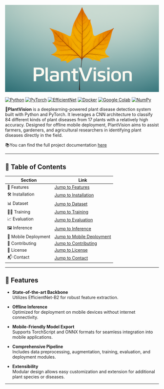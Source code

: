 <p align="center">
  <img src="logo/logo.png" alt="PlantVision Banner" style="max-height: 450px; width: 100%; height: auto;" />
</p>


[![Python](https://img.shields.io/badge/Python-3776AB?style=flat-square&logo=python&logoColor=white)](https://www.python.org/)
[![PyTorch](https://img.shields.io/badge/PyTorch-EE4C2C?style=flat-square&logo=pytorch&logoColor=white)](https://pytorch.org/)
[![EfficientNet](https://img.shields.io/badge/EfficientNet-B2-009688?style=flat-square)](https://github.com/lukemelas/EfficientNet-PyTorch)
[![Docker](https://img.shields.io/badge/Docker-2496ED?style=flat-square&logo=docker&logoColor=white)](https://www.docker.com/)
[![Google Colab](https://img.shields.io/badge/Google_Colab-F9AB00?style=flat-square&logo=google-colab&logoColor=white)](https://colab.research.google.com/)
[![NumPy](https://img.shields.io/badge/NumPy-013243?style=flat-square&logo=numpy&logoColor=white)](https://numpy.org/)


**🌿PlantVision** is a deeplearning-powered plant disease detection system built with Python and PyTorch. It leverages a CNN architecture to classify 84 different kinds of plant diseases from 17 plants with a relatively high accuracy. Designed for offline mobile deployment, PlantVision aims to assist farmers, gardeners, and agricultural researchers in identifying plant diseases directly in the field. 

📚You can find the full project documentation [here](https://muhumuzadeus.netlify.app/projects/plantvision-cv001dd)

---

## 📑 Table of Contents

| Section                                 | Link                                                               |
|-----------------------------------------|--------------------------------------------------------------------|
| 🚀 Features                             | [Jump to Features](#-features)                                     |
| 🛠️ Installation                         | [Jump to Installation](#️-installation)                             |
| 📊 Dataset                              | [Jump to Dataset](#-dataset)                                       |
| 🏋️‍♂️ Training                          | [Jump to Training](#️-training)                                    |
| 📈 Evaluation                           | [Jump to Evaluation](#-evaluation)                                 |
| 🖼️ Inference                            | [Jump to Inference](#-inference)                                   |
| 📱 Mobile Deployment                    | [Jump to Mobile Deployment](#-mobile-deployment)                   |
| 🤝 Contributing                         | [Jump to Contributing](#-contributing)                             |
| 📄 License                              | [Jump to License](#-license)                                       |
| 📬 Contact                              | [Jump to Contact](#-contact)                                       |

---

## 🚀 Features

- **State-of-the-art Backbone**  
  Utilizes EfficientNet-B2 for robust feature extraction.

- **Offline Inference**  
  Optimized for deployment on mobile devices without internet connectivity.

- **Mobile-Friendly Model Export**  
  Supports TorchScript and ONNX formats for seamless integration into mobile applications.

- **Comprehensive Pipeline**  
  Includes data preprocessing, augmentation, training, evaluation, and deployment modules.

- **Extensibility**  
  Modular design allows easy customization and extension for additional plant species or diseases.

---

